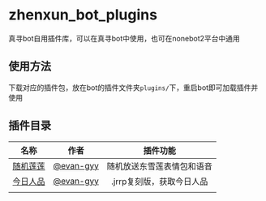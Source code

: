 # zhenxun_bot_plugins

真寻bot自用插件库，可以在真寻bot中使用，也可在nonebot2平台中通用

## 使用方法

下载对应的插件包，放在bot的插件文件夹`plugins/`下，重启bot即可加载插件并使用

## 插件目录

|                                      名称                                      |                   作者                   |      插件功能       |
|:----------------------------------------------------------------------------:| :--------------------------------------: |:---------------:|
| [随机莲莲](https://github.com/evan-gyy/zhenxun_bot_plugins/tree/master/lianlian) | [@evan-gyy](https://github.com/evan-gyy) |  随机放送东雪莲表情包和语音  |
|   [今日人品](https://github.com/evan-gyy/zhenxun_bot_plugins/tree/master/jrrp)   | [@evan-gyy](https://github.com/evan-gyy) | .jrrp复刻版，获取今日人品 |
|                                                                              |                                          |                 |

